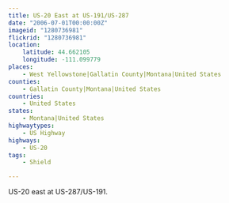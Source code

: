 ```yaml
---
title: US-20 East at US-191/US-287
date: "2006-07-01T00:00:00Z"
imageid: "1280736981"
flickrid: "1280736981"
location:
    latitude: 44.662105
    longitude: -111.099779
places:
    - West Yellowstone|Gallatin County|Montana|United States
counties:
    - Gallatin County|Montana|United States
countries:
    - United States
states:
    - Montana|United States
highwaytypes:
    - US Highway
highways:
    - US-20
tags:
    - Shield

---
```

US-20 east at US-287/US-191.